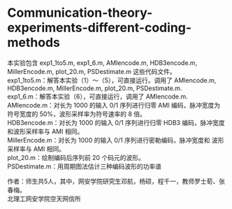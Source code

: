 # Communication-theory-experiments-different-coding-methods
本实验包含 exp1_1to5.m, exp1_6.m, AMIencode.m, HDB3encode.m, 
MillerEncode.m, plot_20.m, PSDestimate.m 这些代码文件。\
exp1_1to5.m：解答本实验（1）～（5），可直接运行。调用了 AMIencode.m, 
HDB3encode.m, MillerEncode.m, plot_20.m, PSDestimate.m.\
exp1_6.m：解答本实验（6），可直接运行，调用了 AMIencode.m.\
AMIencode.m：对长为 1000 的输入 0/1 序列进行归零 AMI 编码，脉冲宽度为
符号宽度的 50%，波形采样率为符号速率的 8 倍。\
HDB3encode.m：对长为 1000 的输入 0/1 序列进行归零 HDB3 编码，脉冲宽度
和波形采样率与 AMI 相同。\
MillerEncode.m：对长为 1000 的输入 0/1 序列进行密勒编码，脉冲宽度和
波形采样率与 AMI 相同。\
plot_20.m：绘制编码后序列前 20 个码元的波形。\
PSDestimate.m：用周期图法估计三种编码波形的功率谱

作者：师生共5人，其中，网安学院研究生邓航，杨硕，程千一，教师罗士荀、张春梅。\
北理工网安学院空天网信所
